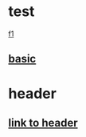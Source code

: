 # test

[f1](./f1/f1.md)


## [basic](./f1/f1.md#duck)
# header












## [link to header](#header)


